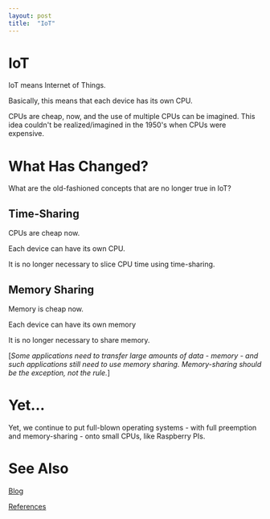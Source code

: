 ```yaml
---
layout: post
title:  "IoT"
---
```


# IoT

IoT means Internet of Things.

Basically, this means that each device has its own CPU.

CPUs are cheap, now, and the use of multiple CPUs can be imagined.  This idea couldn't be realized/imagined in the 1950's when CPUs were expensive.

# What Has Changed?

What are the old-fashioned concepts that are no longer true in IoT?

## Time-Sharing

CPUs are cheap now.

Each device can have its own CPU.

It is no longer necessary to slice CPU time using time-sharing.

## Memory Sharing

Memory is cheap now.

Each device can have its own memory

It is no longer necessary to share memory.

[_Some applications need to transfer large amounts of data - memory - and such applications still need to use memory sharing.  Memory-sharing should be the exception, not the rule._]

# Yet...

Yet, we continue to put full-blown operating systems - with full preemption and memory-sharing - onto small CPUs, like Raspberry PIs.

# See Also

[Blog](https://guitarvydas.github.io)

[References](https://guitarvydas.github.io/2021/01/14/References.html)

<script src="https://utteranc.es/client.js" 
        repo="guitarvydas/guitarvydas.github.io" 
        issue-term="pathname" 
        theme="github-light" 
        crossorigin="anonymous" 
        async> 
</script> 
